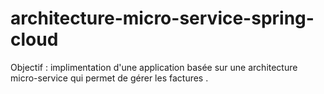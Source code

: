 # architecture-micro-service-spring-cloud
Objectif :
implimentation d'une application basée sur une architecture micro-service qui permet de gérer les factures .
